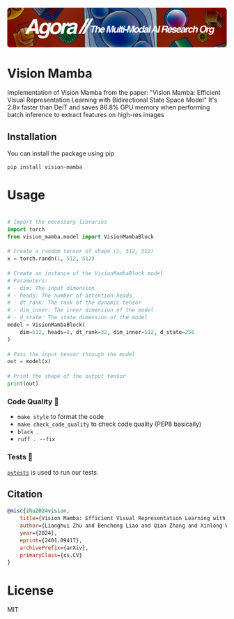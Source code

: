 [![Multi-Modality](agorabanner.png)](https://discord.gg/qUtxnK2NMf)

# Vision Mamba
Implementation of Vision Mamba from the paper: "Vision Mamba: Efficient Visual Representation Learning with Bidirectional State Space Model" It's 2.8x faster than DeiT and saves 86.8% GPU memory when performing batch inference to extract features on high-res images



## Installation

You can install the package using pip

```bash
pip install vision-mamba
```

# Usage
```python

# Import the necessary libraries
import torch
from vision_mamba.model import VisionMambaBlock

# Create a random tensor of shape (1, 512, 512)
x = torch.randn(1, 512, 512)

# Create an instance of the VisionMambaBlock model
# Parameters:
# - dim: The input dimension
# - heads: The number of attention heads
# - dt_rank: The rank of the dynamic tensor
# - dim_inner: The inner dimension of the model
# - d_state: The state dimension of the model
model = VisionMambaBlock(
    dim=512, heads=8, dt_rank=32, dim_inner=512, d_state=256
)

# Pass the input tensor through the model
out = model(x)

# Print the shape of the output tensor
print(out)

```



### Code Quality 🧹

- `make style` to format the code
- `make check_code_quality` to check code quality (PEP8 basically)
- `black .`
- `ruff . --fix`

### Tests 🧪

[`pytests`](https://docs.pytest.org/en/7.1.x/) is used to run our tests.


## Citation
```bibtex
@misc{zhu2024vision,
    title={Vision Mamba: Efficient Visual Representation Learning with Bidirectional State Space Model}, 
    author={Lianghui Zhu and Bencheng Liao and Qian Zhang and Xinlong Wang and Wenyu Liu and Xinggang Wang},
    year={2024},
    eprint={2401.09417},
    archivePrefix={arXiv},
    primaryClass={cs.CV}
}
```

# License
MIT



